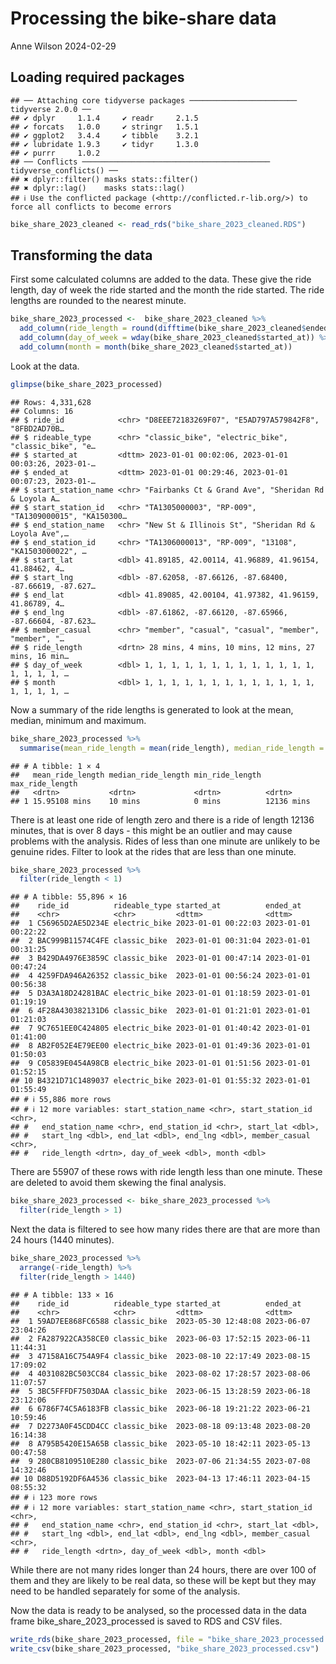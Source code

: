 Processing the bike-share data
================
Anne Wilson
2024-02-29

## Loading required packages

    ## ── Attaching core tidyverse packages ──────────────────────── tidyverse 2.0.0 ──
    ## ✔ dplyr     1.1.4     ✔ readr     2.1.5
    ## ✔ forcats   1.0.0     ✔ stringr   1.5.1
    ## ✔ ggplot2   3.4.4     ✔ tibble    3.2.1
    ## ✔ lubridate 1.9.3     ✔ tidyr     1.3.0
    ## ✔ purrr     1.0.2     
    ## ── Conflicts ────────────────────────────────────────── tidyverse_conflicts() ──
    ## ✖ dplyr::filter() masks stats::filter()
    ## ✖ dplyr::lag()    masks stats::lag()
    ## ℹ Use the conflicted package (<http://conflicted.r-lib.org/>) to force all conflicts to become errors

``` r
bike_share_2023_cleaned <- read_rds("bike_share_2023_cleaned.RDS")
```

## Transforming the data

First some calculated columns are added to the data. These give the ride
length, day of week the ride started and the month the ride started. The
ride lengths are rounded to the nearest minute.

``` r
bike_share_2023_processed <-  bike_share_2023_cleaned %>% 
  add_column(ride_length = round(difftime(bike_share_2023_cleaned$ended_at, bike_share_2023_cleaned$started_at, units = "mins"))) %>% 
  add_column(day_of_week = wday(bike_share_2023_cleaned$started_at)) %>% 
  add_column(month = month(bike_share_2023_cleaned$started_at))
```

Look at the data.

``` r
glimpse(bike_share_2023_processed)
```

    ## Rows: 4,331,628
    ## Columns: 16
    ## $ ride_id            <chr> "D8EEE72183269F07", "E5AD797A579842F8", "8FBD2AD70B…
    ## $ rideable_type      <chr> "classic_bike", "electric_bike", "classic_bike", "e…
    ## $ started_at         <dttm> 2023-01-01 00:02:06, 2023-01-01 00:03:26, 2023-01-…
    ## $ ended_at           <dttm> 2023-01-01 00:29:46, 2023-01-01 00:07:23, 2023-01-…
    ## $ start_station_name <chr> "Fairbanks Ct & Grand Ave", "Sheridan Rd & Loyola A…
    ## $ start_station_id   <chr> "TA1305000003", "RP-009", "TA1309000015", "KA150300…
    ## $ end_station_name   <chr> "New St & Illinois St", "Sheridan Rd & Loyola Ave",…
    ## $ end_station_id     <chr> "TA1306000013", "RP-009", "13108", "KA1503000022", …
    ## $ start_lat          <dbl> 41.89185, 42.00114, 41.96889, 41.96154, 41.88462, 4…
    ## $ start_lng          <dbl> -87.62058, -87.66126, -87.68400, -87.66619, -87.627…
    ## $ end_lat            <dbl> 41.89085, 42.00104, 41.97382, 41.96159, 41.86789, 4…
    ## $ end_lng            <dbl> -87.61862, -87.66120, -87.65966, -87.66604, -87.623…
    ## $ member_casual      <chr> "member", "casual", "casual", "member", "member", "…
    ## $ ride_length        <drtn> 28 mins, 4 mins, 10 mins, 12 mins, 27 mins, 16 min…
    ## $ day_of_week        <dbl> 1, 1, 1, 1, 1, 1, 1, 1, 1, 1, 1, 1, 1, 1, 1, 1, 1, …
    ## $ month              <dbl> 1, 1, 1, 1, 1, 1, 1, 1, 1, 1, 1, 1, 1, 1, 1, 1, 1, …

Now a summary of the ride lengths is generated to look at the mean,
median, minimum and maximum.

``` r
bike_share_2023_processed %>% 
  summarise(mean_ride_length = mean(ride_length), median_ride_length = median(ride_length), min_ride_length = min(ride_length), max_ride_length = max(ride_length))
```

    ## # A tibble: 1 × 4
    ##   mean_ride_length median_ride_length min_ride_length max_ride_length
    ##   <drtn>           <drtn>             <drtn>          <drtn>         
    ## 1 15.95108 mins    10 mins            0 mins          12136 mins

There is at least one ride of length zero and there is a ride of length
12136 minutes, that is over 8 days - this might be an outlier and may
cause problems with the analysis. Rides of less than one minute are
unlikely to be genuine rides. Filter to look at the rides that are less
than one minute.

``` r
bike_share_2023_processed %>% 
  filter(ride_length < 1)
```

    ## # A tibble: 55,896 × 16
    ##    ride_id          rideable_type started_at          ended_at           
    ##    <chr>            <chr>         <dttm>              <dttm>             
    ##  1 C56965D2AE5D234E electric_bike 2023-01-01 00:22:03 2023-01-01 00:22:22
    ##  2 BAC999B11574C4FE classic_bike  2023-01-01 00:31:04 2023-01-01 00:31:25
    ##  3 B429DA4976E3859C classic_bike  2023-01-01 00:47:14 2023-01-01 00:47:24
    ##  4 4259FDA946A26352 classic_bike  2023-01-01 00:56:24 2023-01-01 00:56:38
    ##  5 D3A3A18D24281BAC electric_bike 2023-01-01 01:18:59 2023-01-01 01:19:19
    ##  6 4F28A430382131D6 classic_bike  2023-01-01 01:21:01 2023-01-01 01:21:03
    ##  7 9C7651EE0C424805 electric_bike 2023-01-01 01:40:42 2023-01-01 01:41:00
    ##  8 AB2F052E4E79EE00 electric_bike 2023-01-01 01:49:36 2023-01-01 01:50:03
    ##  9 C05839E0454A98CB electric_bike 2023-01-01 01:51:56 2023-01-01 01:52:15
    ## 10 B4321D71C1489037 electric_bike 2023-01-01 01:55:32 2023-01-01 01:55:49
    ## # ℹ 55,886 more rows
    ## # ℹ 12 more variables: start_station_name <chr>, start_station_id <chr>,
    ## #   end_station_name <chr>, end_station_id <chr>, start_lat <dbl>,
    ## #   start_lng <dbl>, end_lat <dbl>, end_lng <dbl>, member_casual <chr>,
    ## #   ride_length <drtn>, day_of_week <dbl>, month <dbl>

There are 55907 of these rows with ride length less than one minute.
These are deleted to avoid them skewing the final analysis.

``` r
bike_share_2023_processed <- bike_share_2023_processed %>% 
  filter(ride_length > 1)
```

Next the data is filtered to see how many rides there are that are more
than 24 hours (1440 minutes).

``` r
bike_share_2023_processed %>% 
  arrange(-ride_length) %>% 
  filter(ride_length > 1440)
```

    ## # A tibble: 133 × 16
    ##    ride_id          rideable_type started_at          ended_at           
    ##    <chr>            <chr>         <dttm>              <dttm>             
    ##  1 59AD7EE868FC6588 classic_bike  2023-05-30 12:48:08 2023-06-07 23:04:26
    ##  2 FA287922CA358CE0 classic_bike  2023-06-03 17:52:15 2023-06-11 11:44:31
    ##  3 47158A16C754A9F4 classic_bike  2023-08-10 22:17:49 2023-08-15 17:09:02
    ##  4 4031082BC503CC84 classic_bike  2023-08-02 17:28:57 2023-08-06 11:07:57
    ##  5 3BC5FFFDF7503DAA classic_bike  2023-06-15 13:28:59 2023-06-18 23:12:06
    ##  6 6786F74C5A6183FB classic_bike  2023-06-18 19:21:22 2023-06-21 10:59:46
    ##  7 D2273A0F45CDD4CC classic_bike  2023-08-18 09:13:48 2023-08-20 16:14:38
    ##  8 A795B5420E15A65B classic_bike  2023-05-10 18:42:11 2023-05-13 00:47:58
    ##  9 280CB8109510E280 classic_bike  2023-07-06 21:34:55 2023-07-08 14:32:46
    ## 10 D88D5192DF6A4536 classic_bike  2023-04-13 17:46:11 2023-04-15 08:55:32
    ## # ℹ 123 more rows
    ## # ℹ 12 more variables: start_station_name <chr>, start_station_id <chr>,
    ## #   end_station_name <chr>, end_station_id <chr>, start_lat <dbl>,
    ## #   start_lng <dbl>, end_lat <dbl>, end_lng <dbl>, member_casual <chr>,
    ## #   ride_length <drtn>, day_of_week <dbl>, month <dbl>

While there are not many rides longer than 24 hours, there are over 100
of them and they are likely to be real data, so these will be kept but
they may need to be handled separately for some of the analysis.

Now the data is ready to be analysed, so the processed data in the data
frame bike_share_2023_processed is saved to RDS and CSV files.

``` r
write_rds(bike_share_2023_processed, file = "bike_share_2023_processed.RDS")
write_csv(bike_share_2023_processed, "bike_share_2023_processed.csv")
```

